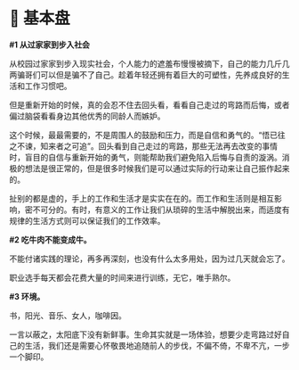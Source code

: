 # 👼 基本盘

**#1 从过家家到步入社会**

从校园过家家到步入现实社会，个人能力的遮羞布慢慢被摘下，自己的能力几斤几两骗哥们可以但是骗不了自己。趁着年轻还拥有着巨大的可塑性，先养成良好的生活和工作习惯吧。

但是重新开始的时候，真的会忍不住去回头看，看看自己走过的弯路而后悔，或者偏过脑袋看看身边其他优秀的同龄人而嫉妒。

这个时候，最最需要的，不是周围人的鼓励和压力，而是自信和勇气的。“悟已往之不谏，知来者之可追”。回头看到自己走过的弯路，那些无法再去改变的事情时，盲目的自信与重新开始的勇气，则能帮助我们避免陷入后悔与自责的漩涡。消极的想法是很正常的，但是很多时候我们是可以通过实际的行动来让自己振作起来的。

扯别的都是虚的，手上的工作和生活才是实实在在的。而工作和生活则是相互影响，密不可分的。有时，有意义的工作让我们从琐碎的生活中解脱出来，而适度有规律的生活方式则可以保证我们的工作效率。

**#2 吃牛肉不能变成牛。**

不能付诸实践的理论，再多再深刻，也没有什么太多用处，因为过几天就会忘了。

职业选手每天都会花费大量的时间来进行训练，无它，唯手熟尔。

**#3 环境。**

书，阳光、音乐、女人，咖啡因。



一言以蔽之，太阳底下没有新鲜事。生命其实就是一场体验，想要少走弯路过好自己的生活，我们还是需要心怀敬畏地追随前人的步伐，不偏不倚，不卑不亢，一步一个脚印。
